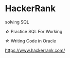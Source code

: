 # HackerRank
solving SQL

☆ Practice SQL For Working

☆ Writing Code in Oracle

https://www.hackerrank.com/
